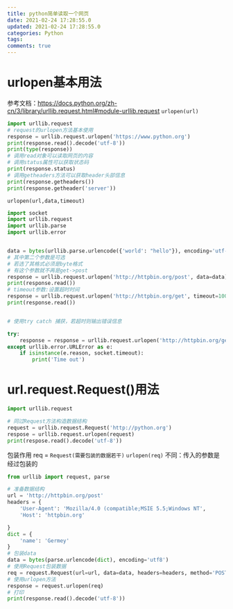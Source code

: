 ```yaml
---
title: python简单读取一个网页
date: 2021-02-24 17:28:55.0
updated: 2021-02-24 17:28:55.0
categories: Python
tags: 
comments: true
---
```


# urlopen基本用法
参考文档：https://docs.python.org/zh-cn/3/library/urllib.request.html#module-urllib.request
`urlopen(url)`
```python
import urllib.request
# request的urlopen方法基本使用
response = urllib.request.urlopen('https://www.python.org')
print(response.read().decode('utf-8'))
print(type(response))
# 调用read对象可以读取网页的内容
# 调用status属性可以获取状态码
print(response.status)
# 调用getheaders方法可以获取header头部信息
print(response.getheaders())
print(response.getheader('server'))
```
`urlopen(url,data,timeout)`
```python
import socket
import urllib.request
import urllib.parse
import urllib.error


data = bytes(urllib.parse.urlencode({'world': "hello"}), encoding='utf-8')
# 其中第二个参数是可选
# 若选了其格式必须是byte格式
# 有这个参数就不再是get->post
response = urllib.request.urlopen('http://httpbin.org/post', data=data)
print(response.read())
# timeout参数:设置超时时间
response = urllib.request.urlopen('http://httpbin.org/get', timeout=100)
print(response.read())


# 使用try catch 捕获，若超时则输出错误信息

try:
    response = response = urllib.request.urlopen('http://httpbin.org/get', timeout=0.02)
except urllib.error.URLError as e:
    if isinstance(e.reason, socket.timeout):
        print('Time out')
```
# url.request.Request()用法


```python
import urllib.request

# 同过Request方法构造数据结构
request = urllib.request.Request('http://python.org')
respose = urllib.request.urlopen(request)
print(respose.read().decode('utf-8'))
```
包装作用
req = `Request(需要包装的数据若干)`
`urlopen(req)`
不同：传入的参数是经过包装的
```python
from urllib import request, parse

# 准备数据结构
url = 'http://httpbin.org/post'
headers = {
    'User-Agent': 'Mozilla/4.0 (compatible;MSIE 5.5;Windows NT',
    'Host': 'httpbin.org'

}
dict = {
    'name': 'Germey'
}
# 包装data
data = bytes(parse.urlencode(dict), encoding='utf8')
# 使用Request包装数据
req = request.Request(url=url, data=data, headers=headers, method='POST')
# 使用urlopen方法
response = request.urlopen(req)
# 打印
print(response.read().decode('utf-8'))



```
